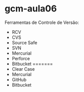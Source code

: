 # gcm-aula06

Ferramentas de Controle de Versão:

* RCV
* CVS
* Source Safe
* SVN
 * Mercurial
 * Perforce
 * Bitbucket
=======
* Clear Case
* Mercurial
* GitHub
* Bitbucket
